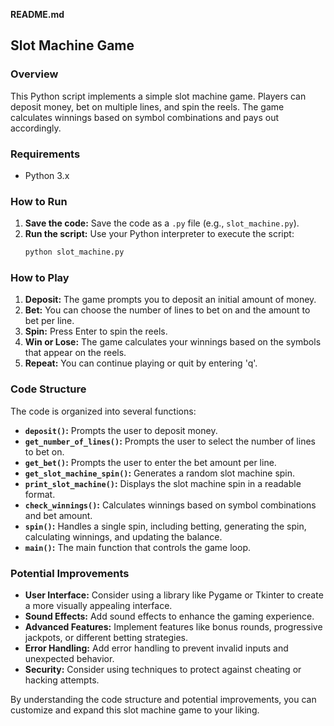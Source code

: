 **README.md**

## Slot Machine Game

### Overview

This Python script implements a simple slot machine game. Players can deposit money, bet on multiple lines, and spin the reels. The game calculates winnings based on symbol combinations and pays out accordingly.

### Requirements

- Python 3.x

### How to Run

1. **Save the code:** Save the code as a `.py` file (e.g., `slot_machine.py`).
2. **Run the script:** Use your Python interpreter to execute the script:
   ```bash
   python slot_machine.py
   ```

### How to Play

1. **Deposit:** The game prompts you to deposit an initial amount of money.
2. **Bet:** You can choose the number of lines to bet on and the amount to bet per line.
3. **Spin:** Press Enter to spin the reels.
4. **Win or Lose:** The game calculates your winnings based on the symbols that appear on the reels.
5. **Repeat:** You can continue playing or quit by entering 'q'.

### Code Structure

The code is organized into several functions:

- **`deposit()`:** Prompts the user to deposit money.
- **`get_number_of_lines()`:** Prompts the user to select the number of lines to bet on.
- **`get_bet()`:** Prompts the user to enter the bet amount per line.
- **`get_slot_machine_spin()`:** Generates a random slot machine spin.
- **`print_slot_machine()`:** Displays the slot machine spin in a readable format.
- **`check_winnings()`:** Calculates winnings based on symbol combinations and bet amount.
- **`spin()`:** Handles a single spin, including betting, generating the spin, calculating winnings, and updating the balance.
- **`main()`:** The main function that controls the game loop.

### Potential Improvements

- **User Interface:** Consider using a library like Pygame or Tkinter to create a more visually appealing interface.
- **Sound Effects:** Add sound effects to enhance the gaming experience.
- **Advanced Features:** Implement features like bonus rounds, progressive jackpots, or different betting strategies.
- **Error Handling:** Add error handling to prevent invalid inputs and unexpected behavior.
- **Security:** Consider using techniques to protect against cheating or hacking attempts.

By understanding the code structure and potential improvements, you can customize and expand this slot machine game to your liking.
